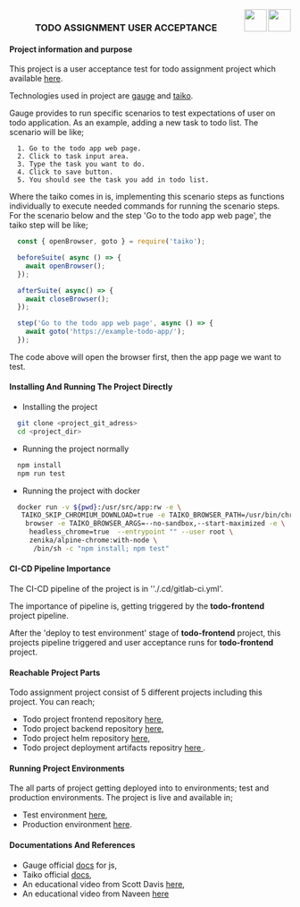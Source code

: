 
<img src="https://img.stackshare.io/service/4055/gauge_icon_for_stackshare.png" align="right" width="40" height = "40">
<img src="https://taiko.dev/taiko_logo.11fb147d.svg" align="right" width="40" height = "40">

<h3 align="center">TODO ASSIGNMENT USER ACCEPTANCE</h3>


#### Project information and purpose

This project is a user acceptance test for todo assignment project which available <a href="https://gitlab.com/todo32/frontend">here</a>.

Technologies used in project are <a href="https://gauge.org/">gauge</a> and <a href="https://taiko.dev/">taiko</a>.

Gauge provides to run specific scenarios to test expectations of user on todo application. As an example, adding a new task to todo list. The scenario will be like;

```scenario
  1. Go to the todo app web page.
  2. Click to task input area.
  3. Type the task you want to do.
  4. Click to save button.
  5. You should see the task you add in todo list.
```
Where the taiko comes in is, implementing this scenario steps as functions individually to execute needed commands for running the scenario steps. For the scenario below and the step 'Go to the todo app web page', the taiko step will be like;
```javascript
  const { openBrowser, goto } = require('taiko');

  beforeSuite( async () => {
    await openBrowser();
  });

  afterSuite( async() => {
    await closeBrowser();
  });

  step('Go to the todo app web page', async () => {
    await goto('https://example-todo-app/');
  });

```
The code above will open the browser first, then the app page we want to test.

#### Installing And Running The Project Directly
- Installing the project
```bash
  git clone <project_git_adress>
  cd <project_dir>
```
- Running the project normally
```bash
  npm install
  npm run test
```
- Running the project with docker
```bash
  docker run -v ${pwd}:/usr/src/app:rw -e \
   TAIKO_SKIP_CHROMIUM_DOWNLOAD=true -e TAIKO_BROWSER_PATH=/usr/bin/chromium- \
    browser -e TAIKO_BROWSER_ARGS=--no-sandbox,--start-maximized -e \
     headless_chrome=true  --entrypoint "" --user root \
     zenika/alpine-chrome:with-node \
      /bin/sh -c "npm install; npm test"
```

#### CI-CD Pipeline Importance

The CI-CD pipeline of the project is in ''./.cd/gitlab-ci.yml'.

The importance of pipeline is, getting triggered by the **todo-frontend** project
pipeline.

After the 'deploy to test environment' stage of **todo-frontend** project, this projects pipeline triggered and user acceptance runs for **todo-frontend** project.

#### Reachable Project Parts
  Todo assignment project consist of 5 different projects including this project. You can reach;
  - Todo project frontend repository <a href="https://gitlab.com/todo32/frontend"> here</a>,
  - Todo project backend repository <a href="https://gitlab.com/todo32/backend"> here</a>,
  - Todo project helm repository <a href="https://gitlab.com/todo32/helm"> here</a>,
  - Todo project deployment artifacts repositry <a href="https://gitlab.com/todo32/deployment-artifacts"> here </a>.

#### Running Project Environments

The all parts of project getting deployed into to environments; test and production environments. The project is live and available in;
- Test environment <a href="http://34.116.156.27:8090/">here</a>,
- Production environment <a href="http://34.116.223.97:8090/">here</a>.


#### Documentations And References

- Gauge official <a href="https://docs.gauge.org/?os=macos&language=javascript&ide=vscode">docs</a> for js,
- Taiko official <a href="https://docs.taiko.dev/">docs</a>,
- An educational video from Scott Davis <a href="https://www.youtube.com/watch?v=gXK-0lGGNSQ&t=1235s">here</a>,
- An educational video from Naveen <a href="https://www.youtube.com/watch?v=sq-6brFJoDg">here</a>
